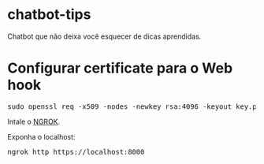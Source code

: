 # chatbot-tips
Chatbot que não deixa você esquecer de dicas aprendidas.

# Configurar certificate para o Web hook
<pre>
sudo openssl req -x509 -nodes -newkey rsa:4096 -keyout key.pem -out cert.pem -sha256 -days 365
</pre>

Intale o [NGROK](https://ngrok.com/product).

Exponha o localhost:

<pre>
ngrok http https://localhost:8000
</pre>